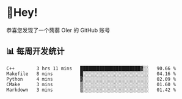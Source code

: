 # 👋Hey!
恭喜您发现了一个蒟蒻 OIer 的 GitHub 账号

## 📊 每周开发统计
<!--START_SECTION:waka-->
```text
C++        3 hrs 11 mins   ██████████████████████▓░░   90.66 % 
Makefile   8 mins          █░░░░░░░░░░░░░░░░░░░░░░░░   04.16 % 
Python     4 mins          ▓░░░░░░░░░░░░░░░░░░░░░░░░   02.09 % 
CMake      3 mins          ▒░░░░░░░░░░░░░░░░░░░░░░░░   01.60 % 
Markdown   3 mins          ▒░░░░░░░░░░░░░░░░░░░░░░░░   01.42 % 
```
<!--END_SECTION:waka-->
